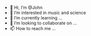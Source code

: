 - 👋 Hi, I’m @John
- 👀 I’m interested in music and science
- 🌱 I’m currently learning ...
- 💞️ I’m looking to collaborate on ...
- 📫 How to reach me ...

<!---
--->
